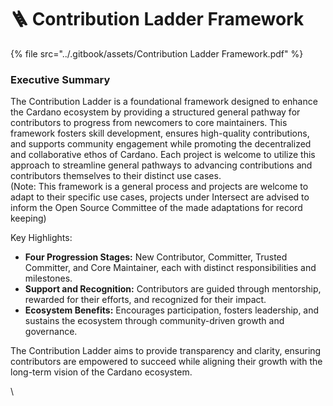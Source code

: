# 🪜 Contribution Ladder Framework

{% file src="../.gitbook/assets/Contribution Ladder Framework.pdf" %}

### Executive Summary

The Contribution Ladder is a foundational framework designed to enhance the Cardano ecosystem by providing a structured general pathway for contributors to progress from newcomers to core maintainers. This framework fosters skill development, ensures high-quality contributions, and supports community engagement while promoting the decentralized and collaborative ethos of Cardano. Each project is welcome to utilize this approach to streamline general pathways to advancing contributions and contributors themselves to their distinct use cases.\
(Note: This framework is a general process and projects are welcome to adapt to their specific use cases, projects under Intersect are advised to inform the Open Source Committee of the made adaptations for record keeping)

Key Highlights:

* **Four Progression Stages:** New Contributor, Committer, Trusted Committer, and Core Maintainer, each with distinct responsibilities and milestones.
* **Support and Recognition:** Contributors are guided through mentorship, rewarded for their efforts, and recognized for their impact.
* **Ecosystem Benefits:** Encourages participation, fosters leadership, and sustains the ecosystem through community-driven growth and governance.

The Contribution Ladder aims to provide transparency and clarity, ensuring contributors are empowered to succeed while aligning their growth with the long-term vision of the Cardano ecosystem.

\
